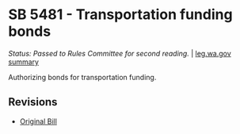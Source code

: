 # SB 5481 - Transportation funding bonds
*Status: Passed to Rules Committee for second reading.* | [leg.wa.gov summary](https://app.leg.wa.gov/billsummary?BillNumber=5481&Year=2021)

Authorizing bonds for transportation funding.

## Revisions
* [Original Bill](1/)